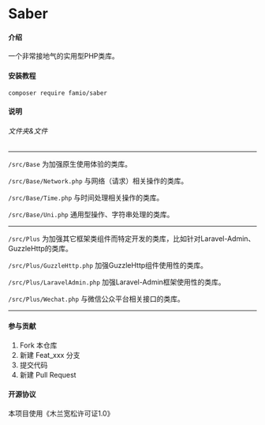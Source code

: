 # Saber

#### 介绍

一个非常接地气的实用型PHP类库。

#### 安装教程

```composer require famio/saber```

#### 说明

###### 文件夹&文件

---

```/src/Base``` 为加强原生使用体验的类库。

```/src/Base/Network.php``` 与网络（请求）相关操作的类库。

```/src/Base/Time.php``` 与时间处理相关操作的类库。

```/src/Base/Uni.php``` 通用型操作、字符串处理的类库。

---

```/src/Plus``` 为加强其它框架类组件而特定开发的类库，比如针对Laravel-Admin、GuzzleHttp的类库。

```/src/Plus/GuzzleHttp.php``` 加强GuzzleHttp组件使用性的类库。

```/src/Plus/LaravelAdmin.php``` 加强Laravel-Admin框架使用性的类库。

```/src/Plus/Wechat.php``` 与微信公众平台相关接口的类库。

---

#### 参与贡献

1. Fork 本仓库
2. 新建 Feat_xxx 分支
3. 提交代码
4. 新建 Pull Request

#### 开源协议

本项目使用《木兰宽松许可证1.0》